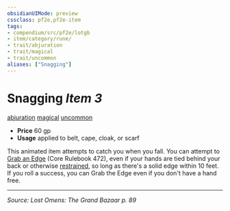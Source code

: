 ```yaml
---
obsidianUIMode: preview
cssclass: pf2e,pf2e-item
tags:
- compendium/src/pf2e/lotgb
- item/category/rune/
- trait/abjuration
- trait/magical
- trait/uncommon
aliases: ["Snagging"]
---
```

# Snagging *Item 3*  
[abjuration](abjuration.md "Abjuration School Trait")  [magical](magical.md "Magical Item Trait")  [uncommon](uncommon.md "Uncommon Rarity Trait")  

- **Price** 60 gp
- **Usage** applied to belt, cape, cloak, or scarf

This animated item attempts to catch you when you fall. You can attempt to [Grab an Edge](grab-an-edge.md) (Core Rulebook 472), even if your hands are tied behind your back or otherwise [restrained](conditions.md#Restrained), so long as there's a solid edge within 10 feet. If you roll a success, you can Grab the Edge even if you don't have a hand free.


---
*Source: Lost Omens: The Grand Bazaar p. 89*